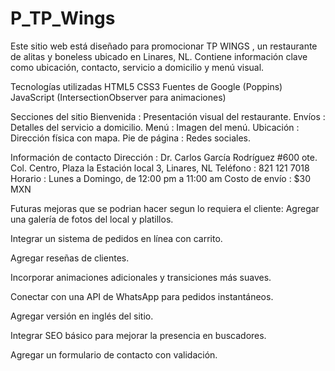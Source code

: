 # P_TP_Wings
Este sitio web está diseñado para promocionar TP WINGS , un restaurante de alitas y boneless ubicado en Linares, NL. Contiene información clave como ubicación, contacto, servicio a domicilio y menú visual.

Tecnologías utilizadas
HTML5
CSS3
Fuentes de Google (Poppins)
JavaScript (IntersectionObserver para animaciones)

Secciones del sitio
Bienvenida : Presentación visual del restaurante.
Envíos : Detalles del servicio a domicilio.
Menú : Imagen del menú.
Ubicación : Dirección física con mapa.
Pie de página : Redes sociales.

Información de contacto
Dirección : Dr. Carlos García Rodríguez #600 ote. Col. Centro, Plaza la Estación local 3, Linares, NL
Teléfono : 821 121 7018
Horario : Lunes a Domingo, de 12:00 pm a 11:00 am
Costo de envío : $30 MXN

Futuras mejoras que se podrian hacer segun lo requiera el cliente:
Agregar una galería de fotos del local y platillos.

Integrar un sistema de pedidos en línea con carrito.

Agregar reseñas de clientes.

Incorporar animaciones adicionales y transiciones más suaves.

Conectar con una API de WhatsApp para pedidos instantáneos.

Agregar versión en inglés del sitio.

Integrar SEO básico para mejorar la presencia en buscadores.

Agregar un formulario de contacto con validación.
